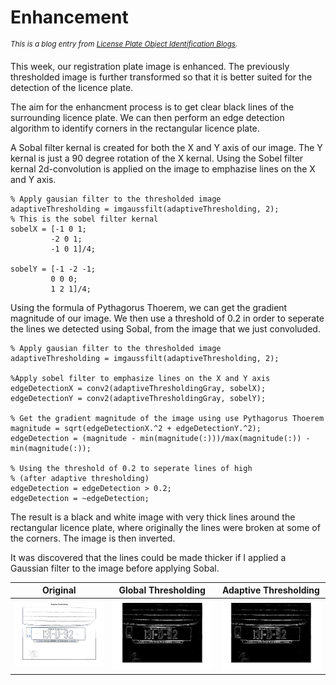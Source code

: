 **Enhancement**
========================
<sup>*This is a blog entry from [License Plate Object Identification Blogs](./README.md).*</sup>

This week, our registration plate image is enhanced. The previously thresholded image is further transformed so that it is better suited for the detection of the licence plate.

The aim for the enhancment process is to get clear black lines of the surrounding licence plate. We can then perform an edge detection algorithm to identify corners in the rectangular licence plate. 

A Sobal filter kernal is created for both the X and Y axis of our image. The Y kernal is just a 90 degree rotation of the X kernal.
Using the Sobel filter kernal 2d-convolution is applied on the image to emphazise lines on the X and Y axis.

```
% Apply gausian filter to the thresholded image
adaptiveThresholding = imgaussfilt(adaptiveThresholding, 2);
% This is the sobel filter kernal
sobelX = [-1 0 1;
         -2 0 1;
         -1 0 1]/4;
     
sobelY = [-1 -2 -1;
         0 0 0;
         1 2 1]/4;
```
         
Using the formula of Pythagorus Thoerem, we can get the gradient magnitude of our image. We then use a threshold of 0.2 in order to seperate the lines we detected using Sobal, from the image that we just convoluded. 

```
% Apply gausian filter to the thresholded image
adaptiveThresholding = imgaussfilt(adaptiveThresholding, 2);

%Apply sobel filter to emphasize lines on the X and Y axis
edgeDetectionX = conv2(adaptiveThresholdingGray, sobelX);
edgeDetectionY = conv2(adaptiveThresholdingGray, sobelY);

% Get the gradient magnitude of the image using use Pythagorus Thoerem
magnitude = sqrt(edgeDetectionX.^2 + edgeDetectionY.^2);
edgeDetection = (magnitude - min(magnitude(:)))/max(magnitude(:)) - min(magnitude(:));

% Using the threshold of 0.2 to seperate lines of high 
% (after adaptive thresholding)
edgeDetection = edgeDetection > 0.2;
edgeDetection = ~edgeDetection;
```

The result is a black and white image with very thick lines around the rectangular licence plate, where originally the lines were broken at some of the corners. The image is then inverted.


It was discovered that the lines could be made thicker if I applied a Gaussian filter to the image before applying Sobal.

| Original | Global Thresholding | Adaptive Thresholding |
| :---: |:---:| :---:|
| ![Global Thresholding](./img/week2-adaptive-thresholding.jpg) | ![Sobal without Gaussian](./img/week3-sobel-without-gaus.jpg) | ![Sobal with Gaussian](./img/week3-sobel-without-gaus.jpg) |  
